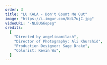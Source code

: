 ```yaml
---
order: 3
title: "LU KALA - Don't Count Me Out"
image: "https://i.imgur.com/KdL7ujC.jpg"
videoURL: "-NLBUG6epsg"
credits:
  [
    "Directed by angelicamilash",
    "Director of Photography: Ali Khurshid",
    "Production Designer: Sage Drake",
    "Colorist: Kevin Wu",
  ]
---
```

